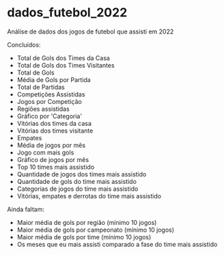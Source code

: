 # dados_futebol_2022
Análise de dados dos jogos de futebol que assisti em 2022

Concluídos:
- Total de Gols dos Times da Casa
- Total de Gols dos Times Visitantes
- Total de Gols
- Média de Gols por Partida
- Total de Partidas
- Competições Assistidas
- Jogos por Competição
- Regiões assistidas
- Gráfico por 'Categoria'
- Vitórias dos times da casa
- Vitórias dos times visitante
- Empates
- Média de jogos por mês
- Jogo com mais gols
- Gráfico de jogos por mês
- Top 10 times mais assistido
- Quantidade de jogos dos times mais assistido
- Quantidade de gols do time mais assistido
- Categorias de jogos do time mais assistido
- Vitórias, empates e derrotas do time mais assistido

Ainda faltam:
- Maior média de gols por região (mínimo 10 jogos)
- Maior média de gols por campeonato (mínimo 10 jogos)
- Maior média de gols por time (mínimo 10 jogos)
- Os meses que eu mais assisti comparado a fase do time mais assistido